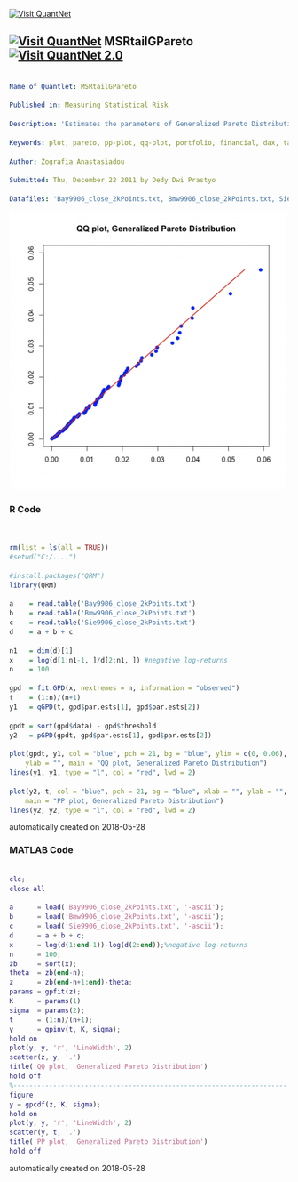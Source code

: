 [<img src="https://github.com/QuantLet/Styleguide-and-FAQ/blob/master/pictures/banner.png" width="888" alt="Visit QuantNet">](http://quantlet.de/)

## [<img src="https://github.com/QuantLet/Styleguide-and-FAQ/blob/master/pictures/qloqo.png" alt="Visit QuantNet">](http://quantlet.de/) **MSRtailGPareto** [<img src="https://github.com/QuantLet/Styleguide-and-FAQ/blob/master/pictures/QN2.png" width="60" alt="Visit QuantNet 2.0">](http://quantlet.de/)

```yaml

Name of Quantlet: MSRtailGPareto

Published in: Measuring Statistical Risk

Description: 'Estimates the parameters of Generalized Pareto Distribution for the negative log-returns of portfolio (Bayer, BMW, Siemens), time period: from 1992-01-01 to 2006-09-21, and produces QQ-plot and PP-plot.'

Keywords: plot, pareto, pp-plot, qq-plot, portfolio, financial, dax, tail, tail area (of a distribution)

Author: Zografia Anastasiadou

Submitted: Thu, December 22 2011 by Dedy Dwi Prastyo

Datafiles: 'Bay9906_close_2kPoints.txt, Bmw9906_close_2kPoints.txt, Sie9906_close_2kPoints.txt'
```

![Picture1](MSRtailGPareto.png)

### R Code
```r


rm(list = ls(all = TRUE))
#setwd("C:/....")

#install.packages("QRM")
library(QRM)

a    = read.table('Bay9906_close_2kPoints.txt')
b    = read.table('Bmw9906_close_2kPoints.txt')
c    = read.table('Sie9906_close_2kPoints.txt')
d    = a + b + c

n1   = dim(d)[1]
x    = log(d[1:n1-1, ]/d[2:n1, ]) #negative log-returns
n    = 100                     

gpd  = fit.GPD(x, nextremes = n, information = "observed") 
t    = (1:n)/(n+1)
y1   = qGPD(t, gpd$par.ests[1], gpd$par.ests[2])                   
 
gpdt = sort(gpd$data) - gpd$threshold                             
y2   = pGPD(gpdt, gpd$par.ests[1], gpd$par.ests[2])            
                                                    
plot(gpdt, y1, col = "blue", pch = 21, bg = "blue", ylim = c(0, 0.06), xlab = "",
    ylab = "", main = "QQ plot, Generalized Pareto Distribution")
lines(y1, y1, type = "l", col = "red", lwd = 2)  

plot(y2, t, col = "blue", pch = 21, bg = "blue", xlab = "", ylab = "", 
    main = "PP plot, Generalized Pareto Distribution")
lines(y2, y2, type = "l", col = "red", lwd = 2)


```

automatically created on 2018-05-28

### MATLAB Code
```matlab

clc;
close all

a      = load('Bay9906_close_2kPoints.txt', '-ascii');
b      = load('Bmw9906_close_2kPoints.txt', '-ascii');
c      = load('Sie9906_close_2kPoints.txt', '-ascii');
d      = a + b + c;
x      = log(d(1:end-1))-log(d(2:end));%negative log-returns
n      = 100;
zb     = sort(x);
theta  = zb(end-n);
z      = zb(end-n+1:end)-theta;
params = gpfit(z);
K      = params(1)
sigma  = params(2);
t      = (1:n)/(n+1);
y      = gpinv(t, K, sigma);
hold on
plot(y, y, 'r', 'LineWidth', 2)
scatter(z, y, '.')
title('QQ plot,  Generalized Pareto Distribution')
hold off
%---------------------------------------------------------------------
figure
y = gpcdf(z, K, sigma);
hold on
plot(y, y, 'r', 'LineWidth', 2)
scatter(y, t, '.')
title('PP plot,  Generalized Pareto Distribution')
hold off

```

automatically created on 2018-05-28